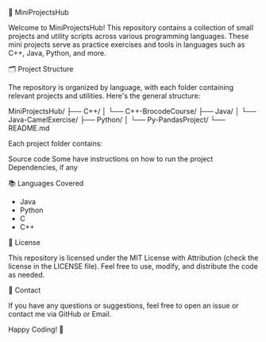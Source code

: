 🚀 MiniProjectsHub

Welcome to MiniProjectsHub! This repository contains a collection of small projects and utility scripts across various programming languages. These mini projects serve as practice exercises and tools in languages such as C++, Java, Python, and more.

🗂 Project Structure

The repository is organized by language, with each folder containing relevant projects and utilities. Here's the general structure:

MiniProjectsHub/
├── C++/
│  └── C++-BrocodeCourse/
├── Java/
│  └── Java-CamelExercise/
├── Python/
│  └── Py-PandasProject/
└── README.md

Each project folder contains:

Source code
Some have instructions on how to run the project
Dependencies, if any

📚 Languages Covered

- Java
- Python
- C
- C++

📄 License

This repository is licensed under the MIT License with Attribution (check the license in the LICENSE file). Feel free to use, modify, and distribute the code as needed.

📝 Contact

If you have any questions or suggestions, feel free to open an issue or contact me via GitHub or Email.

Happy Coding! 🎉
